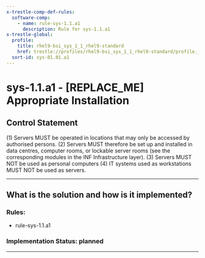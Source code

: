 ```yaml
---
x-trestle-comp-def-rules:
  software-comp:
    - name: rule-sys-1.1.a1
      description: Rule for sys-1.1.a1
x-trestle-global:
  profile:
    title: rhel9-bsi_sys_1_1_rhel9-standard
    href: trestle://profiles/rhel9-bsi_sys_1_1_rhel9-standard/profile.json
  sort-id: sys-01.01.a1
---
```


# sys-1.1.a1 - \[REPLACE_ME\] Appropriate Installation

## Control Statement

(1) Servers MUST be operated in locations that may only be accessed by authorised persons.
(2) Servers MUST therefore be set up and installed in data centres, computer rooms, or lockable server rooms (see the corresponding modules in the INF Infrastructure layer). (3) Servers MUST NOT be used as personal computers (4) IT systems used as workstations MUST NOT be used as servers.

______________________________________________________________________

## What is the solution and how is it implemented?

<!-- For implementation status enter one of: implemented, partial, planned, alternative, not-applicable -->

<!-- Note that the list of rules under ### Rules: is read-only and changes will not be captured after assembly to JSON -->

<!-- Add control implementation description here for control: sys-1.1.a1 -->

### Rules:

  - rule-sys-1.1.a1

### Implementation Status: planned

______________________________________________________________________
